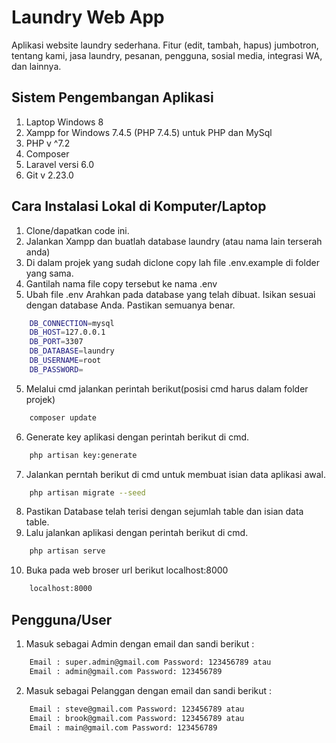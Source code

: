 # Laundry Web App
Aplikasi website laundry sederhana. Fitur (edit, tambah, hapus) jumbotron, tentang kami, jasa laundry, pesanan, pengguna, sosial media, integrasi WA, dan lainnya.

## Sistem Pengembangan Aplikasi
1. Laptop Windows 8
2. Xampp for Windows 7.4.5 (PHP 7.4.5) untuk PHP dan MySql
3. PHP v ^7.2
4. Composer
5. Laravel versi 6.0
6. Git v 2.23.0

## Cara Instalasi Lokal di Komputer/Laptop
1. Clone/dapatkan code ini.
2. Jalankan Xampp dan buatlah database laundry (atau nama lain terserah anda)
2. Di dalam projek yang sudah diclone copy lah file .env.example di folder yang sama.
3. Gantilah nama file copy tersebut ke nama .env
4. Ubah file .env Arahkan pada database yang telah dibuat. Isikan sesuai dengan database Anda. Pastikan semuanya benar.
```sh
	DB_CONNECTION=mysql
	DB_HOST=127.0.0.1
	DB_PORT=3307
	DB_DATABASE=laundry
	DB_USERNAME=root
	DB_PASSWORD=
```
5. Melalui cmd jalankan perintah berikut(posisi cmd harus dalam folder projek)
```sh
    composer update
```
6. Generate key aplikasi dengan perintah berikut di cmd.
```sh
    php artisan key:generate
```
7. Jalankan perntah berikut di cmd untuk membuat isian data aplikasi awal.
```sh
    php artisan migrate --seed
```
8. Pastikan Database telah terisi dengan sejumlah table dan isian data table.
9. Lalu jalankan aplikasi dengan perintah berikut di cmd.
```sh
    php artisan serve
```
10. Buka pada web broser url berikut localhost:8000
```sh
    localhost:8000
```

## Pengguna/User
1. Masuk sebagai Admin dengan email dan sandi berikut :
```sh
    Email : super.admin@gmail.com Password: 123456789 atau 
    Email : admin@gmail.com Password: 123456789
```
2. Masuk sebagai Pelanggan dengan email dan sandi berikut :
```sh
    Email : steve@gmail.com Password: 123456789 atau 
    Email : brook@gmail.com Password: 123456789 atau 
    Email : main@gmail.com Password: 123456789

```

